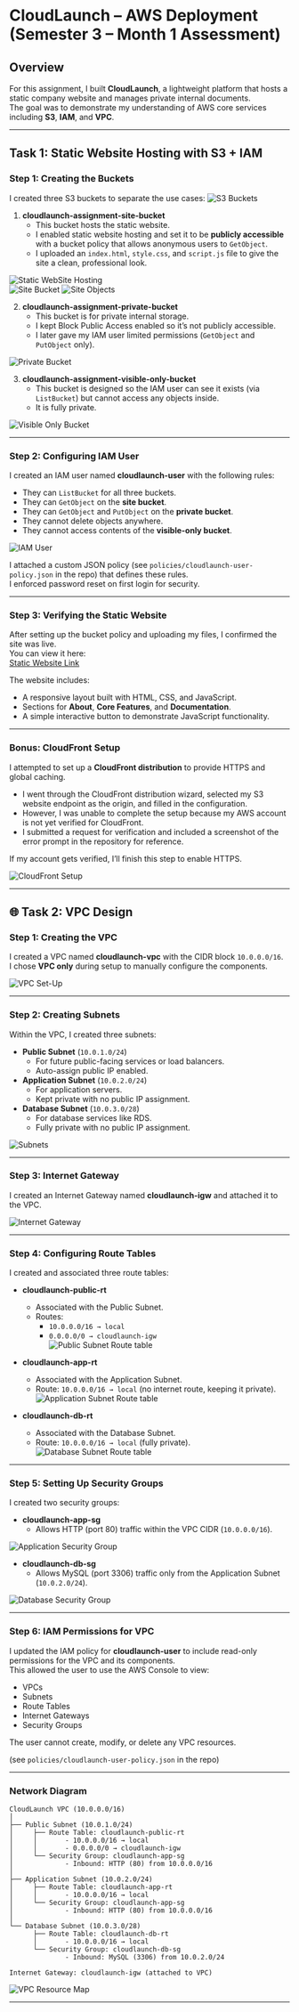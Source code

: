 # CloudLaunch – AWS Deployment (Semester 3 – Month 1 Assessment)

## Overview
For this assignment, I built **CloudLaunch**, a lightweight platform that hosts a static company website and manages private internal documents.  
The goal was to demonstrate my understanding of AWS core services including **S3**, **IAM**, and **VPC**.  

---

## Task 1: Static Website Hosting with S3 + IAM

### Step 1: Creating the Buckets
I created three S3 buckets to separate the use cases:
![S3 Buckets](./screenshots/S3buckets.png)


1. **cloudlaunch-assignment-site-bucket**  
   - This bucket hosts the static website.  
   - I enabled static website hosting and set it to be **publicly accessible** with a bucket policy that allows anonymous users to `GetObject`.  
   - I uploaded an `index.html`, `style.css`, and `script.js` file to give the site a clean, professional look.

![Static WebSite Hosting](./screenshots/static-hosting.png)  
![Site Bucket](./screenshots/site-bucket.png)
![Site Objects](./screenshots/site-uploads.png)

2. **cloudlaunch-assignment-private-bucket**  
   - This bucket is for private internal storage.  
   - I kept Block Public Access enabled so it’s not publicly accessible.  
   - I later gave my IAM user limited permissions (`GetObject` and `PutObject` only).  

![Private Bucket](./screenshots/private-bucket.png)

3. **cloudlaunch-assignment-visible-only-bucket**  
   - This bucket is designed so the IAM user can see it exists (via `ListBucket`) but cannot access any objects inside.  
   - It is fully private.  

![Visible Only Bucket](./screenshots/visible-bucket.png)

---

### Step 2: Configuring IAM User
I created an IAM user named **cloudlaunch-user** with the following rules:
- They can `ListBucket` for all three buckets.  
- They can `GetObject` on the **site bucket**.  
- They can `GetObject` and `PutObject` on the **private bucket**.  
- They cannot delete objects anywhere.  
- They cannot access contents of the **visible-only bucket**.  

![IAM User](./screenshots/IAM.png)


I attached a custom JSON policy (see `policies/cloudlaunch-user-policy.json` in the repo) that defines these rules.  
I enforced password reset on first login for security.

---

### Step 3: Verifying the Static Website
After setting up the bucket policy and uploading my files, I confirmed the site was live.  
You can view it here:  
[Static Website Link](http://cloudlaunch-assignment-site-bucket.s3-website-eu-west-1.amazonaws.com)

The website includes:
- A responsive layout built with HTML, CSS, and JavaScript.  
- Sections for **About**, **Core Features**, and **Documentation**.  
- A simple interactive button to demonstrate JavaScript functionality.  

---

### Bonus: CloudFront Setup
I attempted to set up a **CloudFront distribution** to provide HTTPS and global caching.  

- I went through the CloudFront distribution wizard, selected my S3 website endpoint as the origin, and filled in the configuration.  
- However, I was unable to complete the setup because my AWS account is not yet verified for CloudFront.  
- I submitted a request for verification and included a screenshot of the error prompt in the repository for reference.  

If my account gets verified, I’ll finish this step to enable HTTPS.  

![CloudFront Setup](./screenshots/cloudfront.png)

---

## 🌐 Task 2: VPC Design

### Step 1: Creating the VPC
I created a VPC named **cloudlaunch-vpc** with the CIDR block `10.0.0.0/16`.  
I chose **VPC only** during setup to manually configure the components.

![VPC Set-Up](./screenshots/vpc.png)

---

### Step 2: Creating Subnets
Within the VPC, I created three subnets:
- **Public Subnet** (`10.0.1.0/24`)  
  - For future public-facing services or load balancers.  
  - Auto-assign public IP enabled.  
- **Application Subnet** (`10.0.2.0/24`)  
  - For application servers.  
  - Kept private with no public IP assignment.  
- **Database Subnet** (`10.0.3.0/28`)  
  - For database services like RDS.  
  - Fully private with no public IP assignment.  

![Subnets](./screenshots/subnets.png)

---

### Step 3: Internet Gateway
I created an Internet Gateway named **cloudlaunch-igw** and attached it to the VPC.

![Internet Gateway](./screenshots/igw.png)

---

### Step 4: Configuring Route Tables
I created and associated three route tables:
- **cloudlaunch-public-rt**  
  - Associated with the Public Subnet.  
  - Routes:  
    - `10.0.0.0/16 → local`  
    - `0.0.0.0/0 → cloudlaunch-igw`  
![Public Subnet Route table](./screenshots/public-rt.png)

- **cloudlaunch-app-rt**  
  - Associated with the Application Subnet.  
  - Route: `10.0.0.0/16 → local` (no internet route, keeping it private).
![Application Subnet Route table](./screenshots/app-rt.png)

- **cloudlaunch-db-rt**  
  - Associated with the Database Subnet.  
  - Route: `10.0.0.0/16 → local` (fully private). 
![Database Subnet Route table](./screenshots/db-rt.png) 


---

### Step 5: Setting Up Security Groups
I created two security groups:
- **cloudlaunch-app-sg**
  - Allows HTTP (port 80) traffic within the VPC CIDR (`10.0.0.0/16`).  

![Application Security Group](./screenshots/app-sg.png)

- **cloudlaunch-db-sg**
  - Allows MySQL (port 3306) traffic only from the Application Subnet (`10.0.2.0/24`).  

![Database Security Group](./screenshots/db-sg.png)

---

### Step 6: IAM Permissions for VPC
I updated the IAM policy for **cloudlaunch-user** to include read-only permissions for the VPC and its components.  
This allowed the user to use the AWS Console to view:
- VPCs  
- Subnets  
- Route Tables  
- Internet Gateways  
- Security Groups  

The user cannot create, modify, or delete any VPC resources.  

(see `policies/cloudlaunch-user-policy.json` in the repo)

---

### Network Diagram
```text
CloudLaunch VPC (10.0.0.0/16)
│
├── Public Subnet (10.0.1.0/24)
│     ├── Route Table: cloudlaunch-public-rt
│     │       - 10.0.0.0/16 → local
│     │       - 0.0.0.0/0 → cloudlaunch-igw
│     └── Security Group: cloudlaunch-app-sg
│             - Inbound: HTTP (80) from 10.0.0.0/16
│
├── Application Subnet (10.0.2.0/24)
│     ├── Route Table: cloudlaunch-app-rt
│     │       - 10.0.0.0/16 → local
│     └── Security Group: cloudlaunch-app-sg
│             - Inbound: HTTP (80) from 10.0.0.0/16
│
└── Database Subnet (10.0.3.0/28)
      ├── Route Table: cloudlaunch-db-rt
      │       - 10.0.0.0/16 → local
      └── Security Group: cloudlaunch-db-sg
              - Inbound: MySQL (3306) from 10.0.2.0/24

Internet Gateway: cloudlaunch-igw (attached to VPC)
```
![VPC Resource Map](./screenshots/vpc-diagram.png)

---

